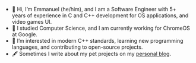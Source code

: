 - 👋 Hi, I’m Emmanuel (he/him), and I am a Software Engineer with 5+ years of experience in C and C++ development for OS applications, and video games UI. 
- 💼 I studied Computer Science, and I am currently working for ChromeOS at Google. 
- 👀 I’m interested in modern C++ standards, learning new programming languages, and contributing to open-source projects.
- 🖋️ Sometimes I write about my pet projects on my [personal blog](https://eariassoto.github.io/).

<!---
eariassoto/eariassoto is a ✨ special ✨ repository because its `README.md` (this file) appears on your GitHub profile.
You can click the Preview link to take a look at your changes.
--->
